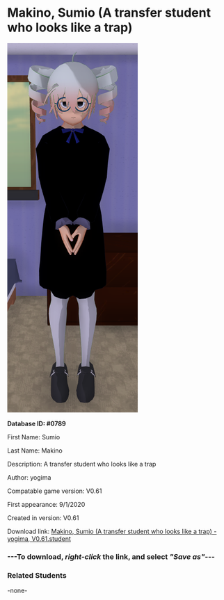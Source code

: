 # Makino, Sumio (A transfer student who looks like a trap)

<img src="../../Files/Images/Makino, Sumio (A transfer student who looks like a trap).png" title="Makino, Sumio (A transfer student who looks like a trap) - yogima, V0.61">

**Database ID: #0789**

First Name: Sumio

Last Name: Makino

Description: A transfer student who looks like a trap

Author: yogima

Compatable game version: V0.61

First appearance: 9/1/2020

Created in version: V0.61

Download link: <a href="https://raw.githubusercontent.com/Arbiter1223/Daigaku-Gurashi-Custom-Students/master/Files/Student%20Files/Makino%2C%20Sumio%20(A%20transfer%20student%20who%20looks%20like%20a%20trap)%20-%20yogima%2C%20V0.61.student">Makino, Sumio (A transfer student who looks like a trap) - yogima, V0.61.student</a>

### ---**To download, _right-click_ the link, and select _"Save as"_**---

### Related Students

-none-
